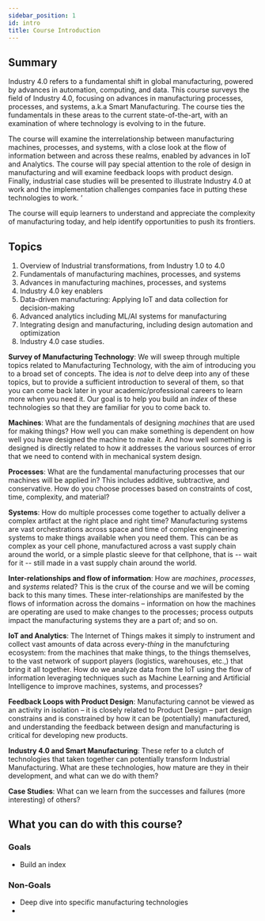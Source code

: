 ```yaml
---
sidebar_position: 1
id: intro
title: Course Introduction
---
```


## Summary

 Industry 4.0 refers to a fundamental shift in global manufacturing, powered by advances in automation, computing, and data. This course surveys the field of Industry 4.0, focusing on advances in manufacturing processes, processes, and systems, a.k.a Smart Manufacturing. The course ties the fundamentals in these areas to the current state-of-the-art, with an examination of where technology is evolving to in the future. 

The course will examine the interrelationship between manufacturing machines, processes, and systems, with a close look at the flow of information between and across these realms, enabled by advances in IoT and Analytics. The course will pay special attention to the role of design in manufacturing and will examine feedback loops with product design. Finally, industrial case studies will be presented to illustrate Industry 4.0 at work and the implementation challenges companies face in putting these technologies to work. ‘

The course will equip learners to understand and appreciate the complexity of manufacturing today, and help identify opportunities to push its frontiers. 

## Topics

1. Overview of Industrial transformations, from Industry 1.0 to 4.0
2. Fundamentals of manufacturing machines, processes, and systems
3. Advances in manufacturing machines, processes, and systems
4. Industry 4.0 key enablers
5. Data-driven manufacturing: Applying IoT and data collection for decision-making
6. Advanced analytics including ML/AI systems for manufacturing
7. Integrating design and manufacturing, including design automation and optimization 
8. Industry 4.0 case studies.

**Survey of Manufacturing Technology**: We will sweep through multiple topics related to Manufacturing Technology, with the aim of introducing you to a broad set of concepts. The idea is _not_ to delve deep into any of these topics, but to provide a sufficient introduction to several of them, so that you can come back later in your academic/professional careers to learn more when you need it. Our goal is to help you build an _index_ of these technologies so that they are familiar for you to come back to.

**Machines**: What are the fundamentals of designing _machines_ that are used for making things? How well you can make something is dependent on how well you have designed the machine to make it. And how well something is designed is directly related to how it addresses the various sources of error that we need to contend with in mechanical system design. 

**Processes**: What are the fundamental manufacturing processes that our machines will be applied in? This includes additive, subtractive, and conservative. How do you choose processes based on constraints of cost, time, complexity, and material?

**Systems**: How do multiple processes come together to actually deliver a complex artifact at the right place and right time? Manufacturing systems are vast orchestrations across space and time of complex engineering systems to make things available when you need them. This can be as complex as your cell phone, manufactured across a vast supply chain around the world, or a simple plastic sleeve for that cellphone, that is -- wait for it -- still made in a vast supply chain around the world. 

**Inter-relationships and flow of information**: How are *machines*, *processes*, and *systems* related? This is the crux of the course and we will be coming back to this many times. These inter-relationships are manifested by the flows of information across the domains – information on how the machines are operating are used to make changes to the processes; process outputs impact the manufacturing systems they are a part of; and so on.  

**IoT and Analytics**: The Internet of Things makes it simply to instrument and collect vast amounts of data across every-*thing* in the manufcturing ecosystem: from the machines that make things, to the things themselves, to the vast network of support players (logistics, warehouses, etc.,) that bring it all together. How do we analyze data from the IoT using the flow of information leveraging techniques such as Machine Learning and Artificial Intelligence to improve machines, systems, and processes? 

**Feedback Loops with Product Design**: Manufacturing cannot be viewed as an activity in isolation – it is closely related to Product Design – part design constrains and is constrained by how it can be (potentially) manufactured, and understanding the feedback between design and manufacturing is critical for developing new products.  

**Industry 4.0 and Smart Manufacturing**: These refer to a clutch of technologies that taken together can potentially transform Industrial Manufacturing. What are these technologies, how mature are they in their development, and what can we do with them?

**Case Studies**: What can we learn from the successes and failures (more interesting) of others? 

## What you can do with this course?

### Goals

- Build an index

### Non-Goals

- Deep dive into specific manufacturing technologies
- 
